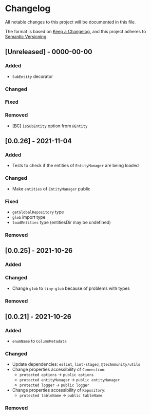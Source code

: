 # Changelog

All notable changes to this project will be documented in this file.

The format is based on [Keep a Changelog](https://keepachangelog.com/en/1.0.0/),
and this project adheres to [Semantic Versioning](https://semver.org/spec/v2.0.0.html).

## [Unreleased] - 0000-00-00

### Added

- `SubEntity` decorator

### Changed

### Fixed

### Removed

- [BC] `isSubEntity` option from `@Entity`

## [0.0.26] - 2021-11-04

### Added

- Tests to check if the entities of `EntityManager` are being loaded

### Changed

- Make `entities` of `EntityManager` public

### Fixed

- `getGlobalRepository` type
- `glob` import type
- `loadEntities` type (entitiesDir may be undefined)

### Removed

## [0.0.25] - 2021-10-26

### Added

### Changed

- Change `glob` to `tiny-glob` because of problems with types

### Removed

## [0.0.21] - 2021-10-26

### Added

- `enumName` to `ColumnMetadata`

### Changed

- Update dependencies: `eslint`, `lint-staged`, `@techmmunity/utils`
- Change properties accessibility of `Connection`:
  - `protected options` -> `public options`
  - `protected entityManager` -> `public entityManager`
  - `protected logger` -> `public logger`
- Change properties accessibility of `Repository`:
  - `protected tableName` -> `public tableName`

### Removed
